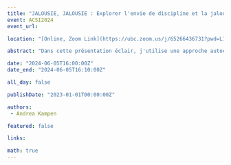 ```yaml
---
title: "JALOUSIE, JALOUSIE : Explorer l'envie de discipline et la jalousie de méthode dans le développement de sujets de recherche en sciences de l'information"
event: ACSI2024
event_url: 

location: "[Online, Zoom Link](https://ubc.zoom.us/j/65266436731?pwd=L1dJRGwrYjNueldyUkFwZXZvc2dpUT09)"

abstract: "Dans cette présentation éclair, j'utilise une approche autoethnographique et narrative pour discuter du potentiel génératif et obstructif de l'envie de discipline et de la jalousie de méthode dans le développement de sujets de recherche en sciences de l'information (SI). Je décris comment l'envie et la jalousie ont façonné le développement de mon sujet de recherche doctoral, le partage d'informations entre artistes-chercheurs et visent à susciter une réflexion sur la recherche transdisciplinaire."

date: "2024-06-05T16:00:00Z"
date_end: "2024-06-05T16:10:00Z"

all_day: false

publishDate: "2023-01-01T00:00:00Z"

authors:
 - Andrea Kampen

featured: false

links:

math: true
---
```



